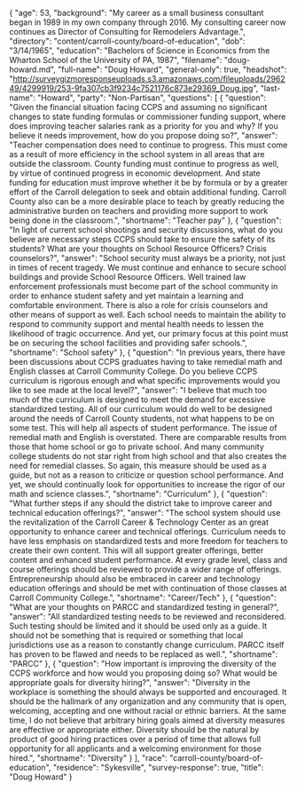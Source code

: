 {
  "age": 53,
  "background": "My career as a small business consultant began in 1989 in my own company through 2016. My consulting career now continues as Director of Consulting for Remodelers Advantage.",
  "directory": "content/carroll-county/board-of-education",
  "dob": "3/14/1965",
  "education": "Bachelors of Science in Economics from the Wharton School of the University of PA, 1987",
  "filename": "doug-howard.md",
  "full-name": "Doug Howard",
  "general-only": true,
  "headshot": "http://surveygizmoresponseuploads.s3.amazonaws.com/fileuploads/296249/4299919/253-9fa307cb3f9234c7521176c873e29369_Doug.jpg",
  "last-name": "Howard",
  "party": "Non-Partisan",
  "questions": [
    {
      "question": "Given the financial situation facing CCPS and assuming no significant changes to state funding formulas or commissioner funding support, where does improving teacher salaries rank as a priority for you and why? If you believe it needs improvement, how do you propose doing so?",
      "answer": "Teacher compensation does need to continue to progress. This must come as a result of more efficiency in the school system in all areas that are outside the classroom. County funding must continue to progress as well, by virtue of continued progress in economic development. And state funding for education must improve whether it be by formula or by a greater effort of the Carroll delegation to seek and obtain additional funding. Carroll County also can be a more desirable place to teach by greatly reducing the administrative burden on teachers and providing more support to work being done in the classroom.",
      "shortname": "Teacher pay"
    },
    {
      "question": "In light of current school shootings and security discussions, what do you believe are necessary steps CCPS should take to ensure the safety of its students? What are your thoughts on School Resource Officers? Crisis counselors?",
      "answer": "School security must always be a priority, not just in times of recent tragedy. We must continue and enhance to secure school buildings and provide School Resource Officers. Well trained law enforcement professionals must become part of the school community in order to enhance student safety and yet maintain a learning and comfortable environment. There is also a role for crisis counselors and other means of support as well. Each school needs to maintain the ability to respond to community support and mental health needs to lessen the likelihood of tragic occurrence. And yet, our primary focus at this point must be on securing the school facilities and providing safer schools.",
      "shortname": "School safety"
    },
    {
      "question": "In previous years, there have been discussions about CCPS graduates having to take remedial math and English classes at Carroll Community College. Do you believe CCPS curriculum is rigorous enough and what specific improvements would you like to see made at the local level?",
      "answer": "I believe that much too much of the curriculum is designed to meet the demand for excessive standardized testing. All of our curriculum would do well to be designed around the needs of Carroll County students, not what happens to be on some test. This will help all aspects of student performance. The issue of remedial math and English is overstated. There are comparable results from those that home school or go to private school. And many community college students do not star right from high school and that also creates the need for remedial classes. So again, this measure should be used as a guide, but not as a reason to criticize or question school performance. And yet, we should continually look for opportunities to increase the rigor of our math and science classes.",
      "shortname": "Curriculum"
    },
    {
      "question": "What further steps if any should the district take to improve career and technical education offerings?",
      "answer": "The school system should use the revitalization of the Carroll Career & Technology Center as an great opportunity to enhance career and technical offerings. Curriculum needs to have less emphasis on standardized tests and more freedom for teachers to create their own content. This will all support greater offerings, better content and enhanced student performance. At every grade level, class and course offerings should be reviewed to provide a wider range of offerings. Entrepreneurship should also be embraced in career and technology education offerings and should be met with continuation of those classes at Carroll Community College.",
      "shortname": "Career/Tech"
    },
    {
      "question": "What are your thoughts on PARCC and standardized testing in general?",
      "answer": "All standardized testing needs to be reviewed and reconsidered. Such testing should be limited and it should be used only as a guide. It should not be something that is required or something that local jurisdictions use as a reason to constantly change curriculum. PARCC itself has proven to be flawed and needs to be replaced as well.",
      "shortname": "PARCC"
    },
    {
      "question": "How important is improving the diversity of the CCPS workforce and how would you proposing doing so? What would be appropriate goals for diversity hiring?",
      "answer": "Diversity in the workplace is something the should always be supported and encouraged. It should be the hallmark of any organization and any community that is open, welcoming, accepting and one without racial or ethnic barriers. At the same time, I do not believe that arbitrary hiring goals aimed at diversity measures are effective or appropriate either. Diversity should be the natural by product of good hiring practices over a period of time that allows full opportunity for all applicants and a welcoming environment for those hired.",
      "shortname": "Diversity"
    }
  ],
  "race": "carroll-county/board-of-education",
  "residence": "Sykesville",
  "survey-response": true,
  "title": "Doug Howard"
}
